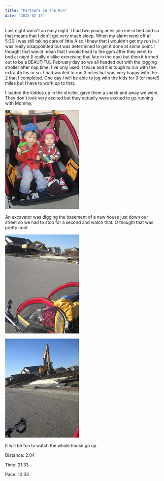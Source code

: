 ```yaml
---
title: "Partners on the Run"
date: "2012-02-17"
---
```


Last night wasn't an easy night. I had two young ones join me in bed and so that means that I don't get very much sleep. When my alarm went off at 5:30 I was still taking care of little A so I knew that I wouldn't get my run in. I was really disappointed but was determined to get it done at some point. I thought that would mean that I would head to the gym after they went to bed at night (I really dislike exercising that late in the day) but then it turned out to be a BEAUTIFUL February day so we all headed out with the jogging stroller after nap time. I've only used it twice and it is tough to run with the extra 45 lbs.or so. I had wanted to run 3 miles but was very happy with the 2 that I completed. One day I will be able to jog with the kids for 3 (or more!) miles but I have to work up to that.  
  
I loaded the kiddos up in the stroller, gave them a snack and away we went. They don't look very excited but they actually were excited to go running with Mommy.  
  

[![](images/IMG_3788.JPG)](http://1.bp.blogspot.com/-NmssFb27ucE/Tz2Zetg2O4I/AAAAAAAAAT8/5MaBFPnTfkc/s1600/IMG_3788.JPG)

  

An excavator was digging the basement of a new house just down our street so we had to stop for a second and watch that. O thought that was pretty cool. 

  

[![](images/IMG_3789.JPG)](http://1.bp.blogspot.com/-xYDbY6bWIX8/Tz2aXH0AHMI/AAAAAAAAAUE/PwaRZ1cucBk/s1600/IMG_3789.JPG)

  

[![](images/IMG_3790.JPG)](http://4.bp.blogspot.com/-JaGS_zxiu60/Tz2aggjUP_I/AAAAAAAAAUM/ELjcavBbHZg/s1600/IMG_3790.JPG)

  

It will be fun to watch the whole house go up.

  

Distance: 2.04

Time: 21.33

Pace: 10:33

